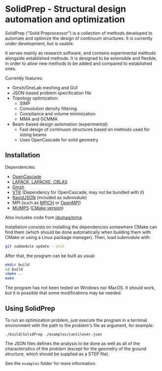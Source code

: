 # SolidPrep - Structural design automation and optimization

SolidPrep ("Solid Preprocessor") is a collection of methods developed to 
automate and optimize the design of continuum structures. It is currently 
under development, but is usable.

It serves mainly as research software, and contains experimental methods 
alongside established methods. It is designed to be extensible and flexible, in 
order to allow new methods to be added and compared to established ones.

Currently features:
- Gmsh/OneLab meshing and GUI
- JSON-based problem specification file
- Topology optimization:
    - SIMP
    - Convolution density filtering
    - Compliance and volume minimization
    - MMA and GCMMA
- Beam-based design automation (experimental)
    - Fast design of continuum structures based on methods used for sizing beams
    - Uses OpenCascade for solid geometry

## Installation

Dependencies:
- [OpenCascade](https://git.dev.opencascade.org/gitweb/?p=occt.git;a=summary)
- [LAPACK, LAPACKE, CBLAS](http://www.netlib.org/lapack/)
- [Gmsh](https://gmsh.info/)
- [VTK](https://vtk.org/) (Dependency for OpenCascade, may not be bundled with it)
- [RapidJSON](https://github.com/Tencent/rapidjson) (included as submodule)
- MPI (such as [MPICH](https://www.mpich.org/) or [OpenMPI](https://www.open-mpi.org/))
- [MUMPS](https://graal.ens-lyon.fr/MUMPS/index.php) ([CMake version](https://github.com/scivision/mumps))

Also includes code from [jdumas/mma](https://github.com/jdumas/mma).

Installation consists on installing the dependencies somewhere CMake can find 
them (which should be done automatically when building them with CMake or using
a Linux package manager). Then, load submodule with:

```bash
git submodule update --init
```

After that, the program can be built as usual:

```bash
mkdir build
cd build
cmake ..
make
```

The program has not been tested on Windows nor MacOS. It should work, but it is 
possible that some modifications may be needed.

## Using SolidPrep

To run an optimization problem, just execute the program in a terminal 
environment with the path to the problem's file as argument, for example:

```
./build/SolidPrep ./examples/cantilever.json
```

The JSON files defines the analysis to be done as well as all of the 
characteristics of the problem (except for the geometry of the ground structure, 
which should be supplied as a STEP file).

See the `examples` folder for more information.
